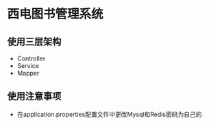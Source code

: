 # 西电图书管理系统
## 使用三层架构
- Controller
- Service
- Mapper

## 使用注意事项
- 在application.properties配置文件中更改Mysql和Redis密码为自己的
